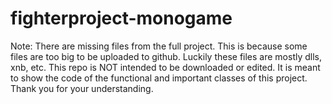 # fighterproject-monogame
Note: There are missing files from the full project. 
This is because some files are too big to be uploaded to github. Luckily these files are mostly dlls, xnb, etc. 
This repo is NOT intended to be downloaded or edited. It is meant to show the code of the functional and important classes of this project.
Thank you for your understanding.
